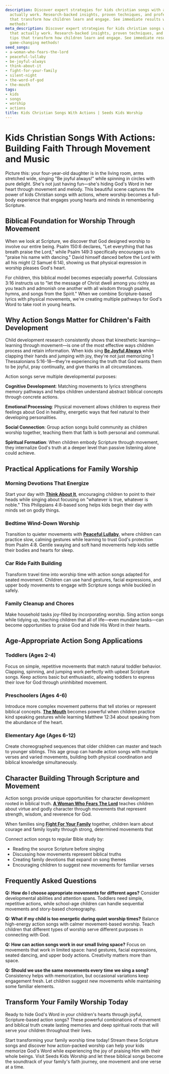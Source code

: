 ```yaml
---
description: Discover expert strategies for kids christian songs with actions that
  actually work. Research-backed insights, proven techniques, and professional tips
  that transform how children learn and engage. See immediate results with these game-changing
  methods!
meta_description: Discover expert strategies for kids christian songs with actions
  that actually work. Research-backed insights, proven techniques, and professional
  tips that transform how children learn and engage. See immediate results with these
  game-changing methods!
seed_songs:
- a-woman-who-fears-the-lord
- peaceful-lullaby
- be-joyful-always
- think-about-it
- fight-for-your-family
- silent-night
- the-word-of-god
- the-mouth
tags:
- kids
- songs
- worship
- actions
title: Kids Christian Songs With Actions | Seeds Kids Worship
---
```

# Kids Christian Songs With Actions: Building Faith Through Movement and Music

Picture this: your four-year-old daughter is in the living room, arms stretched wide, singing "Be joyful always!" while spinning in circles with pure delight. She's not just having fun—she's hiding God's Word in her heart through movement and melody. This beautiful scene captures the power of kids Christian songs with actions, where worship becomes a full-body experience that engages young hearts and minds in remembering Scripture.

## Biblical Foundation for Worship Through Movement

When we look at Scripture, we discover that God designed worship to involve our entire being. Psalm 150:6 declares, "Let everything that has breath praise the Lord," while Psalm 149:3 specifically encourages us to "praise his name with dancing." David himself danced before the Lord with all his might (2 Samuel 6:14), showing us that physical expression in worship pleases God's heart.

For children, this biblical model becomes especially powerful. Colossians 3:16 instructs us to "let the message of Christ dwell among you richly as you teach and admonish one another with all wisdom through psalms, hymns, and songs from the Spirit." When we combine Scripture-based lyrics with physical movements, we're creating multiple pathways for God's Word to take root in young hearts.

## Why Action Songs Matter for Children's Faith Development

Child development research consistently shows that kinesthetic learning—learning through movement—is one of the most effective ways children process and retain information. When kids sing **[Be Joyful Always](https://seedskidsworship.com/product/joyful-always-1-thessalonians-516-18/)** while clapping their hands and jumping with joy, they're not just memorizing 1 Thessalonians 5:16-18—they're experiencing the truth that God wants them to be joyful, pray continually, and give thanks in all circumstances.

Action songs serve multiple developmental purposes:

**Cognitive Development**: Matching movements to lyrics strengthens memory pathways and helps children understand abstract biblical concepts through concrete actions.

**Emotional Processing**: Physical movement allows children to express their feelings about God in healthy, energetic ways that feel natural to their developing personalities.

**Social Connection**: Group action songs build community as children worship together, teaching them that faith is both personal and communal.

**Spiritual Formation**: When children embody Scripture through movement, they internalize God's truth at a deeper level than passive listening alone could achieve.

## Practical Applications for Family Worship

### Morning Devotions That Energize
Start your day with **[Think About It](https://seedskidsworship.com/product/think-about-it-philippians-48/)**, encouraging children to point to their heads while singing about focusing on "whatever is true, whatever is noble." This Philippians 4:8-based song helps kids begin their day with minds set on godly things.

### Bedtime Wind-Down Worship
Transition to quieter movements with **[Peaceful Lullaby](https://seedskidsworship.com/product/peaceful-lullaby-psalm-48-2/)**, where children can practice slow, calming gestures while learning to trust God's protection from Psalm 4:8. Gentle swaying and soft hand movements help kids settle their bodies and hearts for sleep.

### Car Ride Faith Building
Transform travel time into worship time with action songs adapted for seated movement. Children can use hand gestures, facial expressions, and upper body movements to engage with Scripture songs while buckled in safely.

### Family Cleanup and Chores
Make household tasks joy-filled by incorporating worship. Sing action songs while tidying up, teaching children that all of life—even mundane tasks—can become opportunities to praise God and hide His Word in their hearts.

## Age-Appropriate Action Song Applications

### Toddlers (Ages 2-4)
Focus on simple, repetitive movements that match natural toddler behavior. Clapping, spinning, and jumping work perfectly with upbeat Scripture songs. Keep actions basic but enthusiastic, allowing toddlers to express their love for God through uninhibited movement.

### Preschoolers (Ages 4-6)
Introduce more complex movement patterns that tell stories or represent biblical concepts. **[The Mouth](https://seedskidsworship.com/product/the-mouth-matthew-1234-2/)** becomes powerful when children practice kind speaking gestures while learning Matthew 12:34 about speaking from the abundance of the heart.

### Elementary Age (Ages 6-12)
Create choreographed sequences that older children can master and teach to younger siblings. This age group can handle action songs with multiple verses and varied movements, building both physical coordination and biblical knowledge simultaneously.

## Character Building Through Scripture and Movement

Action songs provide unique opportunities for character development rooted in biblical truth. **[A Woman Who Fears The Lord](https://seedskidsworship.com/product/a-woman-who-fears-the-lord-proverbs-3130/)** teaches children about virtue and godly character through movements that represent strength, wisdom, and reverence for God.

When families sing **[Fight For Your Family](https://seedskidsworship.com/product/fight-for-your-family-nehemiah-414/)** together, children learn about courage and family loyalty through strong, determined movements that

Connect action songs to regular Bible study by:
- Reading the source Scripture before singing
- Discussing how movements represent biblical truths
- Creating family devotions that expand on song themes
- Encouraging children to suggest new movements for familiar verses

## Frequently Asked Questions

**Q: How do I choose appropriate movements for different ages?**
Consider developmental abilities and attention spans. Toddlers need simple, repetitive actions, while school-age children can handle sequential movements and story-based choreography.

**Q: What if my child is too energetic during quiet worship times?**
Balance high-energy action songs with calmer movement-based worship. Teach children that different types of worship serve different purposes in connecting with God.

**Q: How can action songs work in our small living space?**
Focus on movements that work in limited space: hand gestures, facial expressions, seated dancing, and upper body actions. Creativity matters more than space.

**Q: Should we use the same movements every time we sing a song?**
Consistency helps with memorization, but occasional variations keep engagement fresh. Let children suggest new movements while maintaining some familiar elements.

## Transform Your Family Worship Today

Ready to hide God's Word in your children's hearts through joyful, Scripture-based action songs? These powerful combinations of movement and biblical truth create lasting memories and deep spiritual roots that will serve your children throughout their lives.

Start transforming your family worship time today! Stream these Scripture songs and discover how action-packed worship can help your kids memorize God's Word while experiencing the joy of praising Him with their whole beings. Visit Seeds Kids Worship and let these biblical songs become the soundtrack of your family's faith journey, one movement and one verse at a time.

<script type="application/ld+json">
{
  "@context": "https://schema.org",
  "@type": "Article",
  "headline": "Kids Christian Songs With Actions",
  "author": {
    "@type": "Organization",
    "name": "Seeds Kids Worship"
  },
  "publisher": {
    "@type": "Organization",
    "name": "Seeds Kids Worship",
    "logo": {
      "@type": "ImageObject",
      "url": "https://seedskidsworship.com/logo.png"
    }
  },
  "datePublished": "2025-09-04T15:37:05.474732",
  "dateModified": "2025-09-04T15:37:05.474756",
  "description": "Discover expert strategies for kids christian songs with actions that actually work. Research-backed insights, proven techniques, and professional tips that tra",
  "mainEntityOfPage": {
    "@type": "WebPage",
    "@id": "https://seedskidsworship.com/activities/kids-christian-songs-with-actions/"
  }
}
</script>

<script type="application/ld+json">
{
  "@context": "https://schema.org",
  "@type": "Product",
  "name": "A Woman Who Fears The Lord",
  "description": "Character-building song teaching about the virtue and beauty of fearing the Lord",
  "url": "https://seedskidsworship.com/product/a-woman-who-fears-the-lord-proverbs-3130/",
  "brand": {
    "@type": "Brand",
    "name": "Seeds Kids Worship"
  },
  "category": "Children's Christian Music",
  "album": "The Word of God"
}
</script>

<script type="application/ld+json">
{
  "@context": "https://schema.org",
  "@type": "Product",
  "name": "Peaceful Lullaby",
  "description": "Gentle lullaby about peaceful sleep and trust in God's protection from Psalm 4:8",
  "url": "https://seedskidsworship.com/product/peaceful-lullaby-psalm-48-2/",
  "brand": {
    "@type": "Brand",
    "name": "Seeds Kids Worship"
  },
  "category": "Children's Christian Music",
  "album": "When You Lie Down: Lullabies…"
}
</script>

<script type="application/ld+json">
{
  "@context": "https://schema.org",
  "@type": "Product",
  "name": "Be Joyful Always",
  "description": "Upbeat anthem reminding children to be joyful always, pray continually, and give thanks in all circumstances",
  "url": "https://seedskidsworship.com/product/joyful-always-1-thessalonians-516-18/",
  "brand": {
    "@type": "Brand",
    "name": "Seeds Kids Worship"
  },
  "category": "Children's Christian Music",
  "album": "Seeds of Purpose"
}
</script>

<script type="application/ld+json">
{
  "@context": "https://schema.org",
  "@type": "Product",
  "name": "Think About It",
  "

